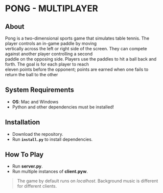 # PONG - MULTIPLAYER

## About
Pong is a two-dimensional sports game that simulates table 
tennis. The player controls an in-game paddle by moving<br> 
vertically across the left or right side of the screen. 
They can compete against another player controlling a
second <br> 
paddle on the opposing side. Players use the paddles to 
hit a ball back and forth. The goal is for each player to 
reach <br> 
eleven points before the opponent; points are earned when 
one fails to return the ball to the other

## System Requirements
* **OS**: Mac and Windows
* Python and other dependencies must be installed!

## Installation
* Download the repository.
* Run **`install.py`** to install dependencies.


## How To Play
* Run **server.py**.
* Run multiple instances of **client.pyw**.

> The game by default runs on *localhost*. Background music is different
for different clients.

